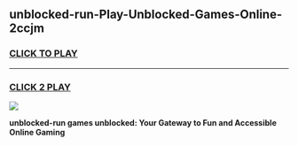 
## unblocked-run-Play-Unblocked-Games-Online-2ccjm
<h3>
<a href="https://premium76.site?title=unblocked-run&ref=25A">CLICK TO PLAY</a></h3>
<hr>

<h3>
<a href="https://premium76.site?title=unblocked-run&ref=25A">CLICK 2 PLAY</a>
  
</h3>

<a href="https://premium76.site?title=unblocked-run&ref=25A"><img src="https://clearcache.store/games.png"></a>


**unblocked-run games unblocked: Your Gateway to Fun and Accessible Online Gaming**

